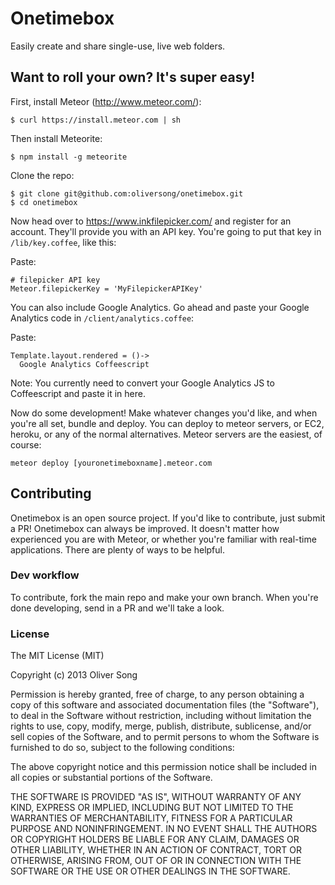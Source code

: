 # Onetimebox
Easily create and share single-use, live web folders.

## Want to roll your own? It's super easy!

First, install Meteor (http://www.meteor.com/):
```
$ curl https://install.meteor.com | sh
```

Then install Meteorite:
```
$ npm install -g meteorite
```

Clone the repo:
```
$ git clone git@github.com:oliversong/onetimebox.git
$ cd onetimebox
```

Now head over to https://www.inkfilepicker.com/ and register for an account. They'll provide you with an API key. You're going to put that key in `/lib/key.coffee`, like this:

Paste:

```
# filepicker API key
Meteor.filepickerKey = 'MyFilepickerAPIKey'
```

You can also include Google Analytics. Go ahead and paste your Google Analytics code in `/client/analytics.coffee`:

Paste:

```
Template.layout.rendered = ()->
  Google Analytics Coffeescript
```

Note: You currently need to convert your Google Analytics JS to Coffeescript and paste it in here.

Now do some development! Make whatever changes you'd like, and when you're all set, bundle and deploy. You can deploy to meteor servers, or EC2, heroku, or any of the normal alternatives. Meteor servers are the easiest, of course:

```
meteor deploy [youronetimeboxname].meteor.com
```

## Contributing

Onetimebox is an open source project. If you'd like to contribute, just submit a PR! Onetimebox can always be improved. It doesn't matter how experienced you are with Meteor, or whether you're familiar with real-time applications. There are plenty of ways to be helpful.

### Dev workflow

To contribute, fork the main repo and make your own branch. When you're done developing, send in a PR and we'll take a look.

### License

The MIT License (MIT)

Copyright (c) 2013 Oliver Song

Permission is hereby granted, free of charge, to any person obtaining a copy
of this software and associated documentation files (the "Software"), to deal
in the Software without restriction, including without limitation the rights
to use, copy, modify, merge, publish, distribute, sublicense, and/or sell
copies of the Software, and to permit persons to whom the Software is
furnished to do so, subject to the following conditions:

The above copyright notice and this permission notice shall be included in
all copies or substantial portions of the Software.

THE SOFTWARE IS PROVIDED "AS IS", WITHOUT WARRANTY OF ANY KIND, EXPRESS OR
IMPLIED, INCLUDING BUT NOT LIMITED TO THE WARRANTIES OF MERCHANTABILITY,
FITNESS FOR A PARTICULAR PURPOSE AND NONINFRINGEMENT. IN NO EVENT SHALL THE
AUTHORS OR COPYRIGHT HOLDERS BE LIABLE FOR ANY CLAIM, DAMAGES OR OTHER
LIABILITY, WHETHER IN AN ACTION OF CONTRACT, TORT OR OTHERWISE, ARISING FROM,
OUT OF OR IN CONNECTION WITH THE SOFTWARE OR THE USE OR OTHER DEALINGS IN
THE SOFTWARE.
